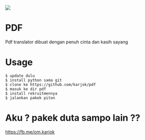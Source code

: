 <img src='https://github.com/karjok/pdf/blob/master/IMG_20190514_223056.jpg'></br>
# PDF
Pdf translator dibuat dengan penuh cinta dan kasih sayang
# Usage
```
$ update dulu
$ install python sama git
$ clone ke https://github.com/karjok/pdf
$ masuk ke dir pdf
$ install rekruitmennya
$ jalankan pakek piton
```
# Aku ? pakek duta sampo lain ??
https://fb.me/om.karjok

